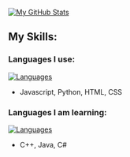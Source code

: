[![My GitHub Stats](https://github-readme-stats.vercel.app/api?username=trevorhuang1)](https://github.com/anuraghazra/github-readme-stats)
## My Skills:

### Languages I use:
[![Languages](https://skillicons.dev/icons?i=js,python,html,css)](https://skillicons.dev)
- Javascript, Python, HTML, CSS

### Languages I am learning:
[![Languages](https://skillicons.dev/icons?i=c++,java,c#)](https://skillicons.dev)
- C++, Java, C#
<!--
**trevorhuang1/trevorhuang1** is a ✨ _special_ ✨ repository because its `README.md` (this file) appears on your GitHub profile.

Here are some ideas to get you started:

- 🔭 I’m currently working on ...
- 🌱 I’m currently learning ...
- 👯 I’m looking to collaborate on ...
- 🤔 I’m looking for help with ...
- 💬 Ask me about ...
- 📫 How to reach me: ...
- 😄 Pronouns: ...
- ⚡ Fun fact: ...
-->

